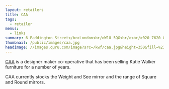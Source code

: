 ```yaml
---
layout: retailers
title: CAA
tags:
  - retailer
menus:
  - links
summary: 6 Paddington Street</br>London<br/>W1U 5QG<br/><br/>020 7620 0086
thumbnail: /public/images/caa.jpg
headimage: //images.quru.com/image?src=/kwf/caa.jpg&height=350&fill=%23ffffff&strip=1
---
```

[CAA](//caa.org.uk) is a designer maker co-operative that has been selling Katie Walker furniture for a number of years.

CAA currently stocks the Weight and See mirror and the range of Square and Round mirrors.
